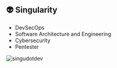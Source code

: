 ## 👽 Singularity

- DevSecOps
- Software Architecture and Engineering
- Cybersecurity
- Pentester

<img src="https://komarev.com/ghpvc/?username=singudotdev&label=Profile%20views&color=0e75b6&style=flat" alt="singudotdev" />
